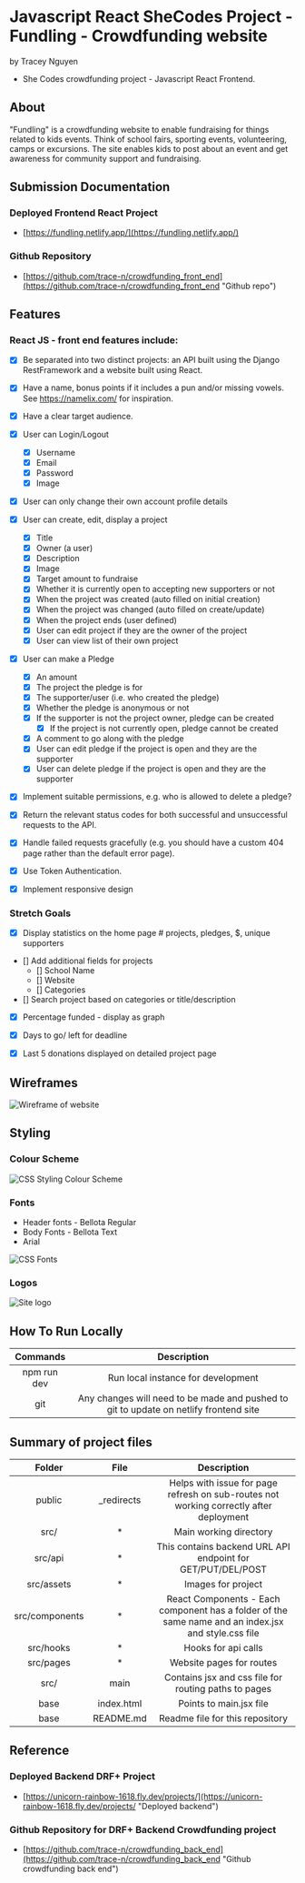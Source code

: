 # Javascript React SheCodes Project - Fundling - Crowdfunding website
by Tracey Nguyen
- She Codes crowdfunding project - Javascript React Frontend.

## About
"Fundling" is a crowdfunding website to enable fundraising for things related to kids events. Think of school fairs, sporting events, volunteering, camps or excursions. The site enables kids to post about an event and get awareness for community support and fundraising.

## Submission Documentation

### Deployed Frontend React Project
* [https://fundling.netlify.app/](https://fundling.netlify.app/)

### Github Repository
* [https://github.com/trace-n/crowdfunding_front_end](https://github.com/trace-n/crowdfunding_front_end "Github repo")

## Features

### React JS - front end features include:

* [X] Be separated into two distinct projects: an API built using the Django RestFramework and a website built using React.
* [X] Have a  name, bonus points if it includes a pun and/or missing vowels. See https://namelix.com/ for inspiration.  
* [X] Have a clear target audience.

* [X] User can Login/Logout 
    - [X] Username
    - [X] Email
    - [X] Password
    - [X] Image

* [X] User can only change their own account profile details
            
* [X] User can create, edit, display a project
    - [X] Title
    - [X] Owner (a user)
    - [X] Description
    - [X] Image
    - [X] Target amount to fundraise
    - [X] Whether it is currently open to accepting new supporters or not 
    - [X] When the project was created (auto filled on initial creation)
    - [X] When the project was changed (auto filled on create/update)
    - [X] When the project ends (user defined)
    - [X] User can edit project if they are the owner of the project   
    - [X] User can view list of their own project 

* [X] User can make a Pledge
    - [X] An amount
    - [X] The project the pledge is for
    - [X] The supporter/user (i.e. who created the pledge)
    - [X] Whether the pledge is anonymous or not
    - [X] If the supporter is not the project owner, pledge can be created
        - [X] If the project is not currently open, pledge cannot be created               
    - [X] A comment to go along with the pledge
    - [X] User can edit pledge if the project is open and they are the supporter   
    - [X] User can delete pledge if the project is open and they are the supporter       
 
 * [X] Implement suitable permissions, e.g. who is allowed to delete a pledge?
 * [X] Return the relevant status codes for both successful and unsuccessful requests to the API.
 * [X] Handle failed requests gracefully (e.g. you should have a custom 404 page rather than the default error page).
* [X] Use Token Authentication.
* [X] Implement responsive design

### Stretch Goals

* [X] Display statistics on the home page # projects, pledges, $, unique supporters
* [] Add additional fields for projects
    - [] School Name
    - [] Website
    - [] Categories
* [] Search project based on categories or title/description
* [X] Percentage funded - display as graph
* [X] Days to go/ left for deadline
* [X] Last 5 donations displayed on detailed project page


## Wireframes

![Wireframe of website](./src/assets/React_JS_Crowdfunding_Wireframe.png "Wireframe")

## Styling

### Colour Scheme
 

![CSS Styling Colour Scheme](./src/assets/ColourScheme.png "Colour Scheme")

### Fonts

* Header fonts - Bellota Regular
* Body Fonts - Bellota Text
* Arial

![CSS Fonts ](./src/assets/Fonts.png "Fonts")

### Logos

![Site logo ](./src/assets/site_logo.png "logo")

## How To Run Locally

| Commands | Description |  
| :---: | :---: |  
| npm run dev | Run local instance for development |
| git   | Any changes will need to be made and pushed to git to update on netlify frontend site |

## Summary of project files
| Folder | File | Description |  
| :---: | :---: | :---: |  
| public | _redirects |  Helps with issue for page refresh on sub-routes not working correctly after deployment   | 
| src/ | * | Main working directory |
| src/api | * | This contains backend URL API endpoint  for GET/PUT/DEL/POST|
| src/assets | * | Images for project |
| src/components | * | React Components - Each component has a folder of the same name and an index.jsx and style.css file |
| src/hooks | * | Hooks for api calls |
| src/pages | * | Website pages for routes |
| src/ | main | Contains jsx and css file for routing paths to pages|
| base | index.html | Points to main.jsx file |
| base | README.md | Readme file for this repository |





## Reference

### Deployed Backend DRF+ Project
* [https://unicorn-rainbow-1618.fly.dev/projects/](https://unicorn-rainbow-1618.fly.dev/projects/ "Deployed backend")

### Github Repository for DRF+ Backend Crowdfunding project
* [https://github.com/trace-n/crowdfunding_back_end](https://github.com/trace-n/crowdfunding_back_end "Github crowdfunding back end")